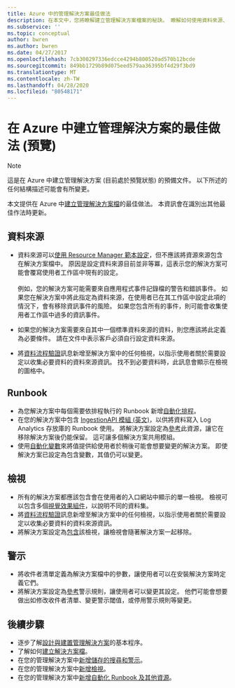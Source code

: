 ```yaml
---
title: Azure 中的管理解決方案最佳做法
description: 在本文中，您將瞭解建立管理解決方案檔案的秘訣。 瞭解如何使用資料來源、runbook、視圖和警示。
ms.subservice: ''
ms.topic: conceptual
author: bwren
ms.author: bwren
ms.date: 04/27/2017
ms.openlocfilehash: 7cb300297336edcce4294b800520ad570b12bcde
ms.sourcegitcommit: 849bb1729b89d075eed579aa36395bf4d29f3bd9
ms.translationtype: MT
ms.contentlocale: zh-TW
ms.lasthandoff: 04/28/2020
ms.locfileid: "80548171"
---
```

# <a name="best-practices-for-creating-management-solutions-in-azure-preview"></a>在 Azure 中建立管理解決方案的最佳做法 (預覽)
> [!NOTE]
> 這是在 Azure 中建立管理解決方案 (目前處於預覽狀態) 的預備文件。 以下所述的任何結構描述可能會有所變更。  

本文提供在 Azure 中[建立管理解決方案檔](solutions-solution-file.md)的最佳做法。  本資訊會在識別出其他最佳作法時更新。

## <a name="data-sources"></a>資料來源
- 資料來源可以[使用 Resource Manager 範本設定](../../azure-monitor/platform/template-workspace-configuration.md)，但不應該將資源來源包含在解決方案檔中。  原因是設定資料來源目前並非等冪，這表示您的解決方案可能會覆寫使用者工作區中現有的設定。<br><br>例如，您的解決方案可能需要來自應用程式事件記錄檔的警告和錯誤事件。  如果您在解決方案中將此指定為資料來源，在使用者已在其工作區中設定此項的情況下，會有移除資訊事件的風險。  如果您包含所有的事件，則可能會收集使用者工作區中過多的資訊事件。

- 如果您的解決方案需要來自其中一個標準資料來源的資料，則您應該將此定義為必要條件。  請在文件中表示客戶必須自行設定資料來源。  
- 將[資料流程驗證](../../azure-monitor/platform/view-designer-tiles.md)訊息新增至解決方案中的任何檢視，以指示使用者關於需要設定以收集必要資料的資料來源資訊。  找不到必要資料時，此訊息會顯示在檢視的圖格中。


## <a name="runbooks"></a>Runbook
- 為您解決方案中每個需要依排程執行的 Runbook 新增[自動化排程](../../automation/automation-schedules.md)。
- 在您的解決方案中包含 [IngestionAPI 模組 (英文)](https://www.powershellgallery.com/packages/OMSIngestionAPI/1.5)，以供將資料寫入 Log Analytics 存放庫的 Runbook 使用。  將解決方案設定為[參考](solutions-solution-file.md#solution-resource)此資源，讓它在移除解決方案後仍能保留。  這可讓多個解決方案共用模組。
- 使用[自動化變數](../../automation/automation-schedules.md)來將值提供給使用者於稍後可能會想要變更的解決方案。  即使解決方案已設定為包含變數，其值仍可以變更。

## <a name="views"></a>檢視
- 所有的解決方案都應該包含會在使用者的入口網站中顯示的單一檢視。  檢視可以包含多個[視覺效果組件](../../azure-monitor/platform/view-designer-parts.md)，以說明不同的資料集。
- 將[資料流程驗證](../../azure-monitor/platform/view-designer-tiles.md)訊息新增至解決方案中的任何檢視，以指示使用者關於需要設定以收集必要資料的資料來源資訊。
- 將解決方案設定為[包含](solutions-solution-file.md#solution-resource)該檢視，讓檢視會隨著解決方案一起移除。

## <a name="alerts"></a>警示
- 將收件者清單定義為解決方案檔中的參數，讓使用者可以在安裝解決方案時定義它們。
- 將解決方案設定為[參考](solutions-solution-file.md#solution-resource)警示規則，讓使用者可以變更其設定。  他們可能會想要做出如修改收件者清單、變更警示閾值，或停用警示規則等變更。 


## <a name="next-steps"></a>後續步驟
* 逐步了解[設計與建置管理解決方案](solutions-creating.md)的基本程序。
* 了解如何[建立解決方案檔](solutions-solution-file.md)。
* 在您的管理解決方案中[新增儲存的搜尋和警示](solutions-resources-searches-alerts.md)。
* 在您的管理解決方案中[新增檢視](solutions-resources-views.md)。
* 在您的管理解決方案中[新增自動化 Runbook 及其他資源](solutions-resources-automation.md)。

